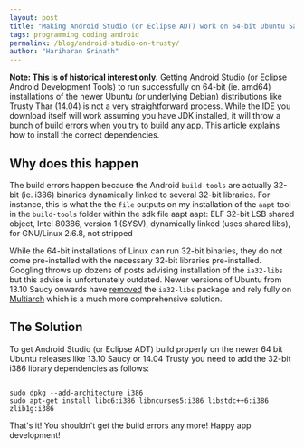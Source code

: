 ```yaml
---
layout: post
title: "Making Android Studio (or Eclipse ADT) work on 64-bit Ubuntu Saucy 13.10 or Trusty 14.04"
tags: programming coding android
permalink: /blog/android-studio-on-trusty/
author: "Hariharan Srinath"
---
```


**Note: This is of historical interest only.** Getting Android Studio (or Eclipse Android Development Tools)
to run successfully on 64-bit (ie. amd64)
installations of the newer Ubuntu (or underlying Debian) distributions like Trusty Thar (14.04)
is not a very straightforward process. While the IDE you download itself will work assuming you have JDK
installed, it will throw a bunch of build errors when you try to build any app. This article explains
how to install the correct dependencies.

Why does this happen
--------------------
The build errors happen because the Android `build-tools` are actually 32-bit (ie. i386) binaries dynamically linked 
to several 32-bit libraries. For instance, this is what the the `file` outputs on my installation 
of the `aapt` tool in the `build-tools` folder within the sdk
    file aapt
    aapt: ELF 32-bit LSB  shared object, Intel 80386, version 1 (SYSV), dynamically linked 
    (uses shared libs), for GNU/Linux 2.6.8, not stripped

While the 64-bit installations of Linux can run 32-bit binaries, they do not come pre-installed with 
the necessary 32-bit libraries pre-installed. Googling throws up dozens of posts advising installation
of the `ia32-libs` but this advise is unfortunately outdated. Newer versions of Ubuntu from 13.10 Saucy
onwards have [removed](http://askubuntu.com/questions/359156/how-do-you-run-a-32-bit-program-on-a-64-bit-version-of-ubuntu/359184#359184)
the `ia32-libs` package and rely fully on [Multiarch](https://wiki.debian.org/Multiarch) which is a
much more comprehensive solution.

The Solution
-------------
To get Android Studio (or Eclipse ADT) build properly on the newer 64 bit Ubuntu releases like 13.10 
Saucy or 14.04 Trusty you need to add the 32-bit i386 library dependencies as follows:

```shell

sudo dpkg --add-architecture i386
sudo apt-get install libc6:i386 libncurses5:i386 libstdc++6:i386 zlib1g:i386

```

That's it! You shouldn't get the build errors any more! Happy app development!
